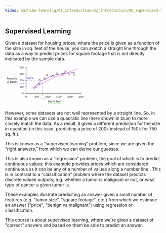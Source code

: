 ```yaml
---
Video: machine-learning/01_introduction/02_introduction/05_supervised-learning.mp4
---
```


## Supervised Learning

Given a dataset for housing prices, where the price is given as a function of the size in sq. feet of the house, you can sketch a straight line through the data as a way to predict prices for square footage that is not directly indicated by the sample data.

<img src="01-supervised-learning.assets/NBDraggedImage.png" style="zoom: 25%;" />

However, some datasets are not well represented by a straight line.  So, in this example we can use a quadratic line (here shown in blue) to more closely match the data.  As a result, it gives a different prediction for the size in question (in this case, predicting a price of 200k instead of 150k for 750 sq. ft.).

This is known as a “supervised learning” problem, since we are given the “right answers,” from which we can derive our guesses.

This is also known as a “regression” problem, the goal of which is to predict continuous values; this example provides prices which are considered continuous as it can be any of a number of values along a number line..  This is in contrast to a "classification" problem where the dataset predicts discrete valued outputs; e.g. whether a tumor is malignant or not, or what type of cancer a given tumor is.

These examples illustrate prediciting an answer given a small number of features (e.g. "tumor size", "square footage", etc.) from which we estimate an answer ("price", "benign vs malignant") using regression or classification.

This course is about supervised learning, where we're given a dataset of "correct" answers and based on them be able to predict an answer.
